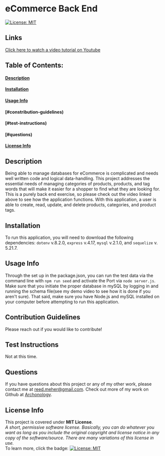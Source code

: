 # eCommerce Back End
[![License: MIT](https://img.shields.io/badge/License-MIT-yellow.svg)](https://opensource.org/licenses/MIT)
## Links
[Click here to watch a video tutorial on Youtube](@youtube)    
## Table of Contents:
#### [Description](#description)
#### [Installation](#installation)
#### [Usage Info](#usage-info)
#### [#constribution-guidelines)
#### [#test-instructions)
#### [#questions)
#### [License Info](#license-info)

## Description
Being able to manage databases for eCommerce is complicated and needs well written code and logical data-handling. This project addresses the essential needs of managing categories of products, products, and tag words that will make it easier for a shopper to find what they are looking for. This is a purely back end exercise, so please check out the video linked above to see how the application functions.  With this application, a user is able to create, read, update, and delete products, categories, and product tags.  
    
## Installation
To run this application, you will need to download the following dependencies: `dotenv` v.8.2.0, `express` v.4.17, `mysql` v.2.1.0, and `sequelize` v. 5.21.7.

## Usage Info
Through the set up in the package.json, you can run the test data via the command line with `npm run seed` and activate the Port via `node server.js`. Make sure that you initiate the proper database in mySQL by logging in and running the schema file(see my demo video to see how it is done if you aren't sure). That said, make sure you have Node.js and mySQL installed on your computer before attempting to run this application.  

## Contribution Guidelines
Please reach out if you would like to contribute!

## Test Instructions
Not at this time.

## Questions
If you have questions about this project or any of my other work, please contact me at reed.meher@gmail.com. Check out more of my work on Github at [Archonology](https://github.com/Archonology).
    
## License Info
This project is covered under **MIT License**. 
<br>
*A short, permissive software license. Basically, you can do whatever you want as long as you include the original copyright and license notice in any copy of the software/source.  There are many variations of this license in use.* 
<br>
To learn more, click the badge: [![License: MIT](https://img.shields.io/badge/License-MIT-yellow.svg)](https://opensource.org/licenses/MIT)